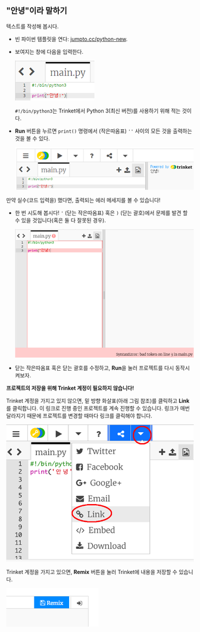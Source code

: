 ## "안녕"이라 말하기

텍스트를 작성해 봅시다.

+ 빈 파이썬 템플릿을 연다: <a href="http://jumpto.cc/python-new" target="_blank">jumpto.cc/python-new</a>.

+ 보여지는 창에 다음을 입력한다.
    
    ![screenshot](images/me-hi.png)
    
    `#!/bin/python3`는 Trinket에서 Python 3(최신 버전)를 사용하기 위해 적는 것이다.

+ **Run** 버튼을 누르면 `print()` 명령에서 (작은따옴표) `''` 사이의 모든 것을 출력하는 것을 볼 수 있다.
    
    ![screenshot](images/me-hi-test.png)

만약 실수(코드 입력을) 했다면, 출력되는 에러 메세지를 볼 수 있습니다!

+ 한 번 시도해 봅시다! `'` (닫는 작은따옴표) 혹은 `)` (닫는 괄호)에서 문제를 발견 할 수 있을 것입니다(혹은 둘 다 잘못된 경우).
    
    ![screenshot](images/me-syntax.png)

+ 닫는 작은따옴표 혹은 닫는 괄호를 수정하고, **Run**을 눌러 프로젝트를 다시 동작시켜보자.

**프로젝트의 저장을 위해 Trinket 계정이 필요하지 않습니다!**

Trinket 계정을 가지고 있지 않으면, 밑 방향 화살표(아래 그림 참조)를 클릭하고 **Link**를 클릭합니다. 이 링크로 진행 중인 프로젝트를 계속 진행할 수 있습니다. 링크가 매번 달라지기 때문에 프로젝트를 변경할 때마다 링크를 클릭해야 합니다.

![screenshot](images/me-link.png)

Trinket 계정을 가지고 있으면, **Remix** 버튼을 눌러 Trinket에 내용을 저장할 수 있습니다.

![screenshot](images/me-remix.png)